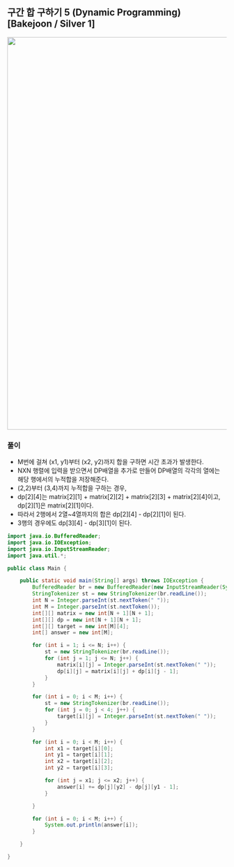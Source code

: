 ## 구간 합 구하기 5 (Dynamic Programming) [Bakejoon / Silver 1]

<img src="https://user-images.githubusercontent.com/35963403/193533508-34e2505d-dd78-443b-a186-aa1045cad81b.png" width="900">

### 풀이

- M번에 걸쳐 (x1, y1)부터 (x2, y2)까지 합을 구하면 시간 초과가 발생한다.
- NXN 행렬에 입력을 받으면서 DP배열을 추가로 만들어 DP배열의 각각의 열에는 해당 행에서의 누적합을 저장해준다.
- (2,2)부터 (3,4)까지 누적합을 구하는 경우, 
- dp[2][4]는 matrix[2][1] + matrix[2][2] + matrix[2][3] + matrix[2][4]이고, dp[2][1]은 matrix[2][1]이다.
- 따라서 2행에서 2열~4열까지의 합은 dp[2][4] - dp[2][1]이 된다.
- 3행의 경우에도 dp[3][4] - dp[3][1]이 된다.

```java
import java.io.BufferedReader;
import java.io.IOException;
import java.io.InputStreamReader;
import java.util.*;

public class Main {

    public static void main(String[] args) throws IOException {
        BufferedReader br = new BufferedReader(new InputStreamReader(System.in));
        StringTokenizer st = new StringTokenizer(br.readLine());
        int N = Integer.parseInt(st.nextToken(" "));
        int M = Integer.parseInt(st.nextToken());
        int[][] matrix = new int[N + 1][N + 1];
        int[][] dp = new int[N + 1][N + 1];
        int[][] target = new int[M][4];
        int[] answer = new int[M];

        for (int i = 1; i <= N; i++) {
            st = new StringTokenizer(br.readLine());
            for (int j = 1; j <= N; j++) {
                matrix[i][j] = Integer.parseInt(st.nextToken(" "));
                dp[i][j] = matrix[i][j] + dp[i][j - 1];
            }
        }

        for (int i = 0; i < M; i++) {
            st = new StringTokenizer(br.readLine());
            for (int j = 0; j < 4; j++) {
                target[i][j] = Integer.parseInt(st.nextToken(" "));
            }
        }

        for (int i = 0; i < M; i++) {
            int x1 = target[i][0];
            int y1 = target[i][1];
            int x2 = target[i][2];
            int y2 = target[i][3];

            for (int j = x1; j <= x2; j++) {
                answer[i] += dp[j][y2] - dp[j][y1 - 1];
            }

        }

        for (int i = 0; i < M; i++) {
            System.out.println(answer[i]);
        }

    }

}
```